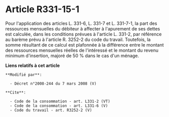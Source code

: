 # Article R331-15-1

Pour l'application des articles L. 331-6, L. 331-7 et L. 331-7-1, la part des ressources mensuelles du débiteur à affecter à
l'apurement de ses dettes est calculée, dans les conditions prévues à l'article L. 331-2, par référence au barème prévu à
l'article R. 3252-2 du code du travail. Toutefois, la somme résultant de ce calcul est plafonnée à la différence entre le
montant des ressources mensuelles réelles de l'intéressé et le montant du revenu minimum d'insertion, majoré de 50 % dans le
cas d'un ménage.

**Liens relatifs à cet article**

	**Modifié par**:

	  - Décret n°2008-244 du 7 mars 2008 (V)

	**Cite**:

	  - Code de la consommation - art. L331-2 (VT)
	  - Code de la consommation - art. L331-6 (V)
	  - Code du travail - art. R3252-2 (V)
